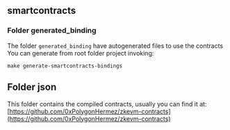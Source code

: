 ## smartcontracts

### Folder generated_binding
The folder `generated_binding` have autogenerated files to use the contracts
You can generate from root folder project invoking: 
```
make generate-smartcontracts-bindings
```

## Folder json
This folder contains the compiled contracts, usually you can find it at: [https://github.com/0xPolygonHermez/zkevm-contracts](https://github.com/0xPolygonHermez/zkevm-contracts)
